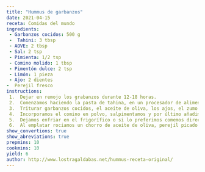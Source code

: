```yaml
---
title: "Hummus de garbanzos"
date: 2021-04-15
receta: Comidas del mundo
ingredients:
 - Garbanzos cocidos: 500 g
 -  Tahini: 3 tbsp
 - AOVE: 2 tbsp   
 - Sal: 2 tsp   
 - Pimienta: 1/2 tsp    
 - Comino molido: 1 tbsp    
 - Pimentón dulce: 2 tsp    
 - Limón: 1 pieza    
 - Ajo: 2 dientes    
-  Perejil fresco
instructions:
 1.  Dejar en remojo los grabanzos durante 12-18 horas.
 2.  Comenzamos haciendo la pasta de tahina, en un procesador de alimentos el sésamo tostado, añadimos un poco de agua y la pizca de sal. Trituramos hasta conseguir una pasta, si la textura es demasiado espesa incorporamos más de agua, pero cuidado no queremos que sea demasiado líquida. Reservamos.
 3.  Triturar garbanzos cocidos, el aceite de oliva, los ajos, el zumo del limón durante unos minutos hasta obtener una masa espesa y sin grumos.
 4.  Incorporamos el comino en polvo, salpimentamos y por último añadimos la tahina. Volvemos a triturar todo hasta que quede perfectamente integrados todos los ingredientes.
 5.  Dejamos enfriar en el frigorífico o si lo preferimos comemos directamente.
 6.  Al emplatar rociamos un chorro de aceite de oliva, perejil picado y pimentón.
show_convertions: true
show_abreviations: true
prepmins: 10
cookmins: 10
yield: 6
author: http://www.lostragaldabas.net/hummus-receta-original/
---
```

<!--stackedit_data:
eyJoaXN0b3J5IjpbNjU5NTQxNTNdfQ==
-->